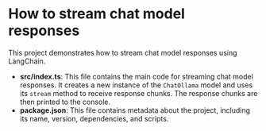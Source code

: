 # How to stream chat model responses

This project demonstrates how to stream chat model responses using
LangChain.

- **src/index.ts**: This file contains the main code for streaming chat
  model responses. It creates a new instance of the `ChatOllama` model and
  uses its `stream` method to receive response chunks. The response chunks
  are then printed to the console.
- **package.json**: This file contains metadata about the project,
  including its name, version, dependencies, and scripts.
